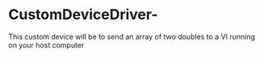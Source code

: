 # CustomDeviceDriver-
This custom device will be to send an array of two doubles to a VI running on your host computer
